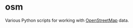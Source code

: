 # osm

Various Python scripts for working with [OpenStreetMap](https://www.openstreetmap.org/#map=8/47.773/-122.658) data.
